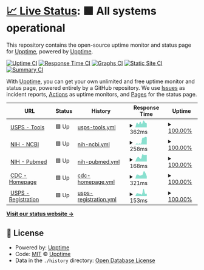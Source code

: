 # [📈 Live Status](https://dotgov-dev.github.io): <!--live status--> **🟩 All systems operational**

This repository contains the open-source uptime monitor and status page for [Upptime](https://upptime.js.org), powered by [Upptime](https://github.com/upptime/upptime).

[![Uptime CI](https://github.com/DotGov-Dev/govuptime/workflows/Uptime%20CI/badge.svg)](https://github.com/DotGov-Dev/govuptime/actions?query=workflow%3A%22Uptime+CI%22)
[![Response Time CI](https://github.com/DotGov-Dev/govuptime/workflows/Response%20Time%20CI/badge.svg)](https://github.com/DotGov-Dev/govuptime/actions?query=workflow%3A%22Response+Time+CI%22)
[![Graphs CI](https://github.com/DotGov-Dev/govuptime/workflows/Graphs%20CI/badge.svg)](https://github.com/DotGov-Dev/govuptime/actions?query=workflow%3A%22Graphs+CI%22)
[![Static Site CI](https://github.com/DotGov-Dev/govuptime/workflows/Static%20Site%20CI/badge.svg)](https://github.com/DotGov-Dev/govuptime/actions?query=workflow%3A%22Static+Site+CI%22)
[![Summary CI](https://github.com/DotGov-Dev/govuptime/workflows/Summary%20CI/badge.svg)](https://github.com/DotGov-Dev/govuptime/actions?query=workflow%3A%22Summary+CI%22)

With [Upptime](https://upptime.js.org), you can get your own unlimited and free uptime monitor and status page, powered entirely by a GitHub repository. We use [Issues](https://github.com/upptime/upptime/issues) as incident reports, [Actions](https://github.com/DotGov-Dev/govuptime/actions) as uptime monitors, and [Pages](https://dotgov-dev.github.io) for the status page.

<!--start: status pages-->
<!-- This summary is generated by Upptime (https://github.com/upptime/upptime) -->
<!-- Do not edit this manually, your changes will be overwritten -->
<!-- prettier-ignore -->
| URL | Status | History | Response Time | Uptime |
| --- | ------ | ------- | ------------- | ------ |
| <img alt="" src="https://icons.duckduckgo.com/ip3/tools.usps.com.ico" height="13"> [USPS - Tools](https://tools.usps.com) | 🟩 Up | [usps-tools.yml](https://github.com/DotGov-Dev/govuptime/commits/HEAD/history/usps-tools.yml) | <details><summary><img alt="Response time graph" src="./graphs/usps-tools/response-time-week.png" height="20"> 362ms</summary><br><a href="https://DotGov-Dev.github.io/govuptime/history/usps-tools"><img alt="Response time 554" src="https://img.shields.io/endpoint?url=https%3A%2F%2Fraw.githubusercontent.com%2FDotGov-Dev%2Fgovuptime%2FHEAD%2Fapi%2Fusps-tools%2Fresponse-time.json"></a><br><a href="https://DotGov-Dev.github.io/govuptime/history/usps-tools"><img alt="24-hour response time 312" src="https://img.shields.io/endpoint?url=https%3A%2F%2Fraw.githubusercontent.com%2FDotGov-Dev%2Fgovuptime%2FHEAD%2Fapi%2Fusps-tools%2Fresponse-time-day.json"></a><br><a href="https://DotGov-Dev.github.io/govuptime/history/usps-tools"><img alt="7-day response time 362" src="https://img.shields.io/endpoint?url=https%3A%2F%2Fraw.githubusercontent.com%2FDotGov-Dev%2Fgovuptime%2FHEAD%2Fapi%2Fusps-tools%2Fresponse-time-week.json"></a><br><a href="https://DotGov-Dev.github.io/govuptime/history/usps-tools"><img alt="30-day response time 631" src="https://img.shields.io/endpoint?url=https%3A%2F%2Fraw.githubusercontent.com%2FDotGov-Dev%2Fgovuptime%2FHEAD%2Fapi%2Fusps-tools%2Fresponse-time-month.json"></a><br><a href="https://DotGov-Dev.github.io/govuptime/history/usps-tools"><img alt="1-year response time 610" src="https://img.shields.io/endpoint?url=https%3A%2F%2Fraw.githubusercontent.com%2FDotGov-Dev%2Fgovuptime%2FHEAD%2Fapi%2Fusps-tools%2Fresponse-time-year.json"></a></details> | <details><summary><a href="https://DotGov-Dev.github.io/govuptime/history/usps-tools">100.00%</a></summary><a href="https://DotGov-Dev.github.io/govuptime/history/usps-tools"><img alt="All-time uptime 99.94%" src="https://img.shields.io/endpoint?url=https%3A%2F%2Fraw.githubusercontent.com%2FDotGov-Dev%2Fgovuptime%2FHEAD%2Fapi%2Fusps-tools%2Fuptime.json"></a><br><a href="https://DotGov-Dev.github.io/govuptime/history/usps-tools"><img alt="24-hour uptime 100.00%" src="https://img.shields.io/endpoint?url=https%3A%2F%2Fraw.githubusercontent.com%2FDotGov-Dev%2Fgovuptime%2FHEAD%2Fapi%2Fusps-tools%2Fuptime-day.json"></a><br><a href="https://DotGov-Dev.github.io/govuptime/history/usps-tools"><img alt="7-day uptime 100.00%" src="https://img.shields.io/endpoint?url=https%3A%2F%2Fraw.githubusercontent.com%2FDotGov-Dev%2Fgovuptime%2FHEAD%2Fapi%2Fusps-tools%2Fuptime-week.json"></a><br><a href="https://DotGov-Dev.github.io/govuptime/history/usps-tools"><img alt="30-day uptime 99.89%" src="https://img.shields.io/endpoint?url=https%3A%2F%2Fraw.githubusercontent.com%2FDotGov-Dev%2Fgovuptime%2FHEAD%2Fapi%2Fusps-tools%2Fuptime-month.json"></a><br><a href="https://DotGov-Dev.github.io/govuptime/history/usps-tools"><img alt="1-year uptime 99.92%" src="https://img.shields.io/endpoint?url=https%3A%2F%2Fraw.githubusercontent.com%2FDotGov-Dev%2Fgovuptime%2FHEAD%2Fapi%2Fusps-tools%2Fuptime-year.json"></a></details>
| <img alt="" src="https://icons.duckduckgo.com/ip3/ncbi.nlm.nih.gov.ico" height="13"> [NIH - NCBI](https://ncbi.nlm.nih.gov) | 🟩 Up | [nih-ncbi.yml](https://github.com/DotGov-Dev/govuptime/commits/HEAD/history/nih-ncbi.yml) | <details><summary><img alt="Response time graph" src="./graphs/nih-ncbi/response-time-week.png" height="20"> 258ms</summary><br><a href="https://DotGov-Dev.github.io/govuptime/history/nih-ncbi"><img alt="Response time 292" src="https://img.shields.io/endpoint?url=https%3A%2F%2Fraw.githubusercontent.com%2FDotGov-Dev%2Fgovuptime%2FHEAD%2Fapi%2Fnih-ncbi%2Fresponse-time.json"></a><br><a href="https://DotGov-Dev.github.io/govuptime/history/nih-ncbi"><img alt="24-hour response time 469" src="https://img.shields.io/endpoint?url=https%3A%2F%2Fraw.githubusercontent.com%2FDotGov-Dev%2Fgovuptime%2FHEAD%2Fapi%2Fnih-ncbi%2Fresponse-time-day.json"></a><br><a href="https://DotGov-Dev.github.io/govuptime/history/nih-ncbi"><img alt="7-day response time 258" src="https://img.shields.io/endpoint?url=https%3A%2F%2Fraw.githubusercontent.com%2FDotGov-Dev%2Fgovuptime%2FHEAD%2Fapi%2Fnih-ncbi%2Fresponse-time-week.json"></a><br><a href="https://DotGov-Dev.github.io/govuptime/history/nih-ncbi"><img alt="30-day response time 267" src="https://img.shields.io/endpoint?url=https%3A%2F%2Fraw.githubusercontent.com%2FDotGov-Dev%2Fgovuptime%2FHEAD%2Fapi%2Fnih-ncbi%2Fresponse-time-month.json"></a><br><a href="https://DotGov-Dev.github.io/govuptime/history/nih-ncbi"><img alt="1-year response time 288" src="https://img.shields.io/endpoint?url=https%3A%2F%2Fraw.githubusercontent.com%2FDotGov-Dev%2Fgovuptime%2FHEAD%2Fapi%2Fnih-ncbi%2Fresponse-time-year.json"></a></details> | <details><summary><a href="https://DotGov-Dev.github.io/govuptime/history/nih-ncbi">100.00%</a></summary><a href="https://DotGov-Dev.github.io/govuptime/history/nih-ncbi"><img alt="All-time uptime 99.97%" src="https://img.shields.io/endpoint?url=https%3A%2F%2Fraw.githubusercontent.com%2FDotGov-Dev%2Fgovuptime%2FHEAD%2Fapi%2Fnih-ncbi%2Fuptime.json"></a><br><a href="https://DotGov-Dev.github.io/govuptime/history/nih-ncbi"><img alt="24-hour uptime 100.00%" src="https://img.shields.io/endpoint?url=https%3A%2F%2Fraw.githubusercontent.com%2FDotGov-Dev%2Fgovuptime%2FHEAD%2Fapi%2Fnih-ncbi%2Fuptime-day.json"></a><br><a href="https://DotGov-Dev.github.io/govuptime/history/nih-ncbi"><img alt="7-day uptime 100.00%" src="https://img.shields.io/endpoint?url=https%3A%2F%2Fraw.githubusercontent.com%2FDotGov-Dev%2Fgovuptime%2FHEAD%2Fapi%2Fnih-ncbi%2Fuptime-week.json"></a><br><a href="https://DotGov-Dev.github.io/govuptime/history/nih-ncbi"><img alt="30-day uptime 100.00%" src="https://img.shields.io/endpoint?url=https%3A%2F%2Fraw.githubusercontent.com%2FDotGov-Dev%2Fgovuptime%2FHEAD%2Fapi%2Fnih-ncbi%2Fuptime-month.json"></a><br><a href="https://DotGov-Dev.github.io/govuptime/history/nih-ncbi"><img alt="1-year uptime 99.98%" src="https://img.shields.io/endpoint?url=https%3A%2F%2Fraw.githubusercontent.com%2FDotGov-Dev%2Fgovuptime%2FHEAD%2Fapi%2Fnih-ncbi%2Fuptime-year.json"></a></details>
| <img alt="" src="https://icons.duckduckgo.com/ip3/pubmed.ncbi.nlm.nih.gov.ico" height="13"> [NIH - Pubmed](https://pubmed.ncbi.nlm.nih.gov/) | 🟩 Up | [nih-pubmed.yml](https://github.com/DotGov-Dev/govuptime/commits/HEAD/history/nih-pubmed.yml) | <details><summary><img alt="Response time graph" src="./graphs/nih-pubmed/response-time-week.png" height="20"> 168ms</summary><br><a href="https://DotGov-Dev.github.io/govuptime/history/nih-pubmed"><img alt="Response time 245" src="https://img.shields.io/endpoint?url=https%3A%2F%2Fraw.githubusercontent.com%2FDotGov-Dev%2Fgovuptime%2FHEAD%2Fapi%2Fnih-pubmed%2Fresponse-time.json"></a><br><a href="https://DotGov-Dev.github.io/govuptime/history/nih-pubmed"><img alt="24-hour response time 218" src="https://img.shields.io/endpoint?url=https%3A%2F%2Fraw.githubusercontent.com%2FDotGov-Dev%2Fgovuptime%2FHEAD%2Fapi%2Fnih-pubmed%2Fresponse-time-day.json"></a><br><a href="https://DotGov-Dev.github.io/govuptime/history/nih-pubmed"><img alt="7-day response time 168" src="https://img.shields.io/endpoint?url=https%3A%2F%2Fraw.githubusercontent.com%2FDotGov-Dev%2Fgovuptime%2FHEAD%2Fapi%2Fnih-pubmed%2Fresponse-time-week.json"></a><br><a href="https://DotGov-Dev.github.io/govuptime/history/nih-pubmed"><img alt="30-day response time 196" src="https://img.shields.io/endpoint?url=https%3A%2F%2Fraw.githubusercontent.com%2FDotGov-Dev%2Fgovuptime%2FHEAD%2Fapi%2Fnih-pubmed%2Fresponse-time-month.json"></a><br><a href="https://DotGov-Dev.github.io/govuptime/history/nih-pubmed"><img alt="1-year response time 240" src="https://img.shields.io/endpoint?url=https%3A%2F%2Fraw.githubusercontent.com%2FDotGov-Dev%2Fgovuptime%2FHEAD%2Fapi%2Fnih-pubmed%2Fresponse-time-year.json"></a></details> | <details><summary><a href="https://DotGov-Dev.github.io/govuptime/history/nih-pubmed">100.00%</a></summary><a href="https://DotGov-Dev.github.io/govuptime/history/nih-pubmed"><img alt="All-time uptime 99.98%" src="https://img.shields.io/endpoint?url=https%3A%2F%2Fraw.githubusercontent.com%2FDotGov-Dev%2Fgovuptime%2FHEAD%2Fapi%2Fnih-pubmed%2Fuptime.json"></a><br><a href="https://DotGov-Dev.github.io/govuptime/history/nih-pubmed"><img alt="24-hour uptime 100.00%" src="https://img.shields.io/endpoint?url=https%3A%2F%2Fraw.githubusercontent.com%2FDotGov-Dev%2Fgovuptime%2FHEAD%2Fapi%2Fnih-pubmed%2Fuptime-day.json"></a><br><a href="https://DotGov-Dev.github.io/govuptime/history/nih-pubmed"><img alt="7-day uptime 100.00%" src="https://img.shields.io/endpoint?url=https%3A%2F%2Fraw.githubusercontent.com%2FDotGov-Dev%2Fgovuptime%2FHEAD%2Fapi%2Fnih-pubmed%2Fuptime-week.json"></a><br><a href="https://DotGov-Dev.github.io/govuptime/history/nih-pubmed"><img alt="30-day uptime 100.00%" src="https://img.shields.io/endpoint?url=https%3A%2F%2Fraw.githubusercontent.com%2FDotGov-Dev%2Fgovuptime%2FHEAD%2Fapi%2Fnih-pubmed%2Fuptime-month.json"></a><br><a href="https://DotGov-Dev.github.io/govuptime/history/nih-pubmed"><img alt="1-year uptime 99.99%" src="https://img.shields.io/endpoint?url=https%3A%2F%2Fraw.githubusercontent.com%2FDotGov-Dev%2Fgovuptime%2FHEAD%2Fapi%2Fnih-pubmed%2Fuptime-year.json"></a></details>
| <img alt="" src="https://icons.duckduckgo.com/ip3/www.cdc.gov.ico" height="13"> [CDC - Homepage](https://www.cdc.gov/) | 🟩 Up | [cdc-homepage.yml](https://github.com/DotGov-Dev/govuptime/commits/HEAD/history/cdc-homepage.yml) | <details><summary><img alt="Response time graph" src="./graphs/cdc-homepage/response-time-week.png" height="20"> 321ms</summary><br><a href="https://DotGov-Dev.github.io/govuptime/history/cdc-homepage"><img alt="Response time 379" src="https://img.shields.io/endpoint?url=https%3A%2F%2Fraw.githubusercontent.com%2FDotGov-Dev%2Fgovuptime%2FHEAD%2Fapi%2Fcdc-homepage%2Fresponse-time.json"></a><br><a href="https://DotGov-Dev.github.io/govuptime/history/cdc-homepage"><img alt="24-hour response time 166" src="https://img.shields.io/endpoint?url=https%3A%2F%2Fraw.githubusercontent.com%2FDotGov-Dev%2Fgovuptime%2FHEAD%2Fapi%2Fcdc-homepage%2Fresponse-time-day.json"></a><br><a href="https://DotGov-Dev.github.io/govuptime/history/cdc-homepage"><img alt="7-day response time 321" src="https://img.shields.io/endpoint?url=https%3A%2F%2Fraw.githubusercontent.com%2FDotGov-Dev%2Fgovuptime%2FHEAD%2Fapi%2Fcdc-homepage%2Fresponse-time-week.json"></a><br><a href="https://DotGov-Dev.github.io/govuptime/history/cdc-homepage"><img alt="30-day response time 322" src="https://img.shields.io/endpoint?url=https%3A%2F%2Fraw.githubusercontent.com%2FDotGov-Dev%2Fgovuptime%2FHEAD%2Fapi%2Fcdc-homepage%2Fresponse-time-month.json"></a><br><a href="https://DotGov-Dev.github.io/govuptime/history/cdc-homepage"><img alt="1-year response time 362" src="https://img.shields.io/endpoint?url=https%3A%2F%2Fraw.githubusercontent.com%2FDotGov-Dev%2Fgovuptime%2FHEAD%2Fapi%2Fcdc-homepage%2Fresponse-time-year.json"></a></details> | <details><summary><a href="https://DotGov-Dev.github.io/govuptime/history/cdc-homepage">100.00%</a></summary><a href="https://DotGov-Dev.github.io/govuptime/history/cdc-homepage"><img alt="All-time uptime 99.99%" src="https://img.shields.io/endpoint?url=https%3A%2F%2Fraw.githubusercontent.com%2FDotGov-Dev%2Fgovuptime%2FHEAD%2Fapi%2Fcdc-homepage%2Fuptime.json"></a><br><a href="https://DotGov-Dev.github.io/govuptime/history/cdc-homepage"><img alt="24-hour uptime 100.00%" src="https://img.shields.io/endpoint?url=https%3A%2F%2Fraw.githubusercontent.com%2FDotGov-Dev%2Fgovuptime%2FHEAD%2Fapi%2Fcdc-homepage%2Fuptime-day.json"></a><br><a href="https://DotGov-Dev.github.io/govuptime/history/cdc-homepage"><img alt="7-day uptime 100.00%" src="https://img.shields.io/endpoint?url=https%3A%2F%2Fraw.githubusercontent.com%2FDotGov-Dev%2Fgovuptime%2FHEAD%2Fapi%2Fcdc-homepage%2Fuptime-week.json"></a><br><a href="https://DotGov-Dev.github.io/govuptime/history/cdc-homepage"><img alt="30-day uptime 100.00%" src="https://img.shields.io/endpoint?url=https%3A%2F%2Fraw.githubusercontent.com%2FDotGov-Dev%2Fgovuptime%2FHEAD%2Fapi%2Fcdc-homepage%2Fuptime-month.json"></a><br><a href="https://DotGov-Dev.github.io/govuptime/history/cdc-homepage"><img alt="1-year uptime 100.00%" src="https://img.shields.io/endpoint?url=https%3A%2F%2Fraw.githubusercontent.com%2FDotGov-Dev%2Fgovuptime%2FHEAD%2Fapi%2Fcdc-homepage%2Fuptime-year.json"></a></details>
| <img alt="" src="https://icons.duckduckgo.com/ip3/reg.usps.com.ico" height="13"> [USPS - Registration](https://reg.usps.com/) | 🟩 Up | [usps-registration.yml](https://github.com/DotGov-Dev/govuptime/commits/HEAD/history/usps-registration.yml) | <details><summary><img alt="Response time graph" src="./graphs/usps-registration/response-time-week.png" height="20"> 153ms</summary><br><a href="https://DotGov-Dev.github.io/govuptime/history/usps-registration"><img alt="Response time 261" src="https://img.shields.io/endpoint?url=https%3A%2F%2Fraw.githubusercontent.com%2FDotGov-Dev%2Fgovuptime%2FHEAD%2Fapi%2Fusps-registration%2Fresponse-time.json"></a><br><a href="https://DotGov-Dev.github.io/govuptime/history/usps-registration"><img alt="24-hour response time 119" src="https://img.shields.io/endpoint?url=https%3A%2F%2Fraw.githubusercontent.com%2FDotGov-Dev%2Fgovuptime%2FHEAD%2Fapi%2Fusps-registration%2Fresponse-time-day.json"></a><br><a href="https://DotGov-Dev.github.io/govuptime/history/usps-registration"><img alt="7-day response time 153" src="https://img.shields.io/endpoint?url=https%3A%2F%2Fraw.githubusercontent.com%2FDotGov-Dev%2Fgovuptime%2FHEAD%2Fapi%2Fusps-registration%2Fresponse-time-week.json"></a><br><a href="https://DotGov-Dev.github.io/govuptime/history/usps-registration"><img alt="30-day response time 214" src="https://img.shields.io/endpoint?url=https%3A%2F%2Fraw.githubusercontent.com%2FDotGov-Dev%2Fgovuptime%2FHEAD%2Fapi%2Fusps-registration%2Fresponse-time-month.json"></a><br><a href="https://DotGov-Dev.github.io/govuptime/history/usps-registration"><img alt="1-year response time 257" src="https://img.shields.io/endpoint?url=https%3A%2F%2Fraw.githubusercontent.com%2FDotGov-Dev%2Fgovuptime%2FHEAD%2Fapi%2Fusps-registration%2Fresponse-time-year.json"></a></details> | <details><summary><a href="https://DotGov-Dev.github.io/govuptime/history/usps-registration">100.00%</a></summary><a href="https://DotGov-Dev.github.io/govuptime/history/usps-registration"><img alt="All-time uptime 99.95%" src="https://img.shields.io/endpoint?url=https%3A%2F%2Fraw.githubusercontent.com%2FDotGov-Dev%2Fgovuptime%2FHEAD%2Fapi%2Fusps-registration%2Fuptime.json"></a><br><a href="https://DotGov-Dev.github.io/govuptime/history/usps-registration"><img alt="24-hour uptime 100.00%" src="https://img.shields.io/endpoint?url=https%3A%2F%2Fraw.githubusercontent.com%2FDotGov-Dev%2Fgovuptime%2FHEAD%2Fapi%2Fusps-registration%2Fuptime-day.json"></a><br><a href="https://DotGov-Dev.github.io/govuptime/history/usps-registration"><img alt="7-day uptime 100.00%" src="https://img.shields.io/endpoint?url=https%3A%2F%2Fraw.githubusercontent.com%2FDotGov-Dev%2Fgovuptime%2FHEAD%2Fapi%2Fusps-registration%2Fuptime-week.json"></a><br><a href="https://DotGov-Dev.github.io/govuptime/history/usps-registration"><img alt="30-day uptime 100.00%" src="https://img.shields.io/endpoint?url=https%3A%2F%2Fraw.githubusercontent.com%2FDotGov-Dev%2Fgovuptime%2FHEAD%2Fapi%2Fusps-registration%2Fuptime-month.json"></a><br><a href="https://DotGov-Dev.github.io/govuptime/history/usps-registration"><img alt="1-year uptime 99.94%" src="https://img.shields.io/endpoint?url=https%3A%2F%2Fraw.githubusercontent.com%2FDotGov-Dev%2Fgovuptime%2FHEAD%2Fapi%2Fusps-registration%2Fuptime-year.json"></a></details>

<!--end: status pages-->

[**Visit our status website →**](https://dotgov-dev.github.io)

## 📄 License

- Powered by: [Upptime](https://github.com/upptime/upptime)
- Code: [MIT](./LICENSE) © [Upptime](https://upptime.js.org)
- Data in the `./history` directory: [Open Database License](https://opendatacommons.org/licenses/odbl/1-0/)
